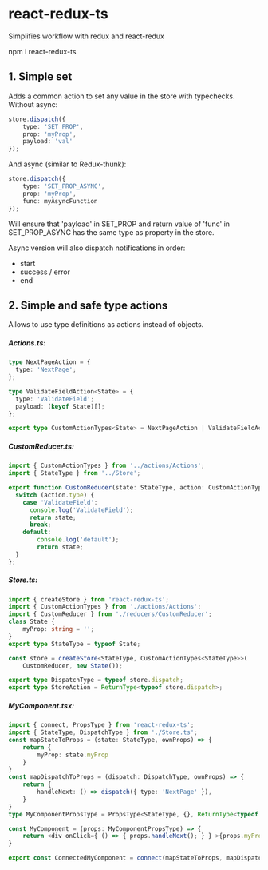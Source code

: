 # react-redux-ts
Simplifies workflow with redux and react-redux

npm i react-redux-ts

## 1. Simple set
Adds a common action to set any value in the store with typechecks.
Without async:
```typescript
store.dispatch({
    type: 'SET_PROP',
    prop: 'myProp',
    payload: 'val'
});
```
And async (similar to Redux-thunk):
```typescript
store.dispatch({
    type: 'SET_PROP_ASYNC',
    prop: 'myProp',
    func: myAsyncFunction
});
```
Will ensure that 'payload' in SET_PROP and return value of 'func' in SET_PROP_ASYNC has the same type as property in the store.

Async version will also dispatch notifications in order:
- start
- success / error
- end

## 2. Simple and safe type actions
Allows to use type definitions as actions instead of objects.


##### Actions.ts:

```typescript
type NextPageAction = {
  type: 'NextPage';
};

type ValidateFieldAction<State> = {
  type: 'ValidateField';
  payload: (keyof State)[];
};

export type CustomActionTypes<State> = NextPageAction | ValidateFieldAction<State>;
```


##### CustomReducer.ts:
```typescript
import { CustomActionTypes } from '../actions/Actions';
import { StateType } from '../Store';

export function CustomReducer(state: StateType, action: CustomActionTypes<StateType>): StateType {
  switch (action.type) {
    case 'ValidateField':
      console.log('ValidateField');
      return state;
      break;
    default:
        console.log('default');
      	return state;
  }
};
```

##### Store.ts:
```typescript
import { createStore } from 'react-redux-ts';
import { CustomActionTypes } from './actions/Actions';
import { CustomReducer } from './reducers/CustomReducer';
class State { 
    myProp: string = '';
}
export type StateType = typeof State;

const store = createStore<StateType, CustomActionTypes<StateType>>(
    CustomReducer, new State());

export type DispatchType = typeof store.dispatch;
export type StoreAction = ReturnType<typeof store.dispatch>;
```

##### MyComponent.tsx:
```typescript
import { connect, PropsType } from 'react-redux-ts';
import { StateType, DispatchType } from './Store.ts';
const mapStateToProps = (state: StateType, ownProps) => {
    return {
        myProp: state.myProp
    }
}
const mapDispatchToProps = (dispatch: DispatchType, ownProps) => {
    return {
        handleNext: () => dispatch({ type: 'NextPage' }),
    }
}
type MyComponentPropsType = PropsType<StateType, {}, ReturnType<typeof mapStateToProps>, ReturnType<typeof mapDispatchToProps>>;

const MyComponent = (props: MyComponentPropsType) => {
    return <div onClick={ () => { props.handleNext(); } } >{props.myProp}</div>
}

export const ConnectedMyComponent = connect(mapStateToProps, mapDispatchToProps)(MyComponent);
```

